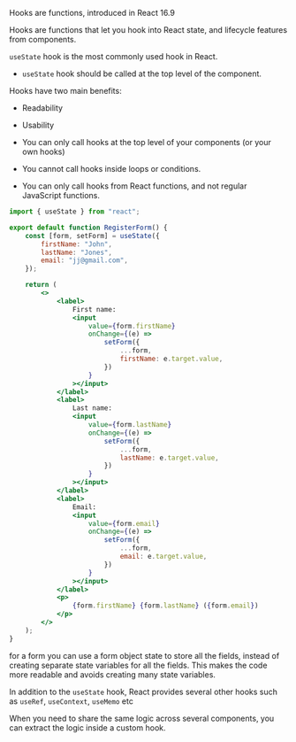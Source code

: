 Hooks are functions, introduced in React 16.9

Hooks are functions that let you hook into React state, and lifecycle features from components.

`useState` hook is the most commonly used hook in React.
- `useState` hook should be called at the top level of the component.

Hooks have two main benefits: 
- Readability 
- Usability

- You can only call hooks at the top level of your components (or your own hooks)
- You cannot call hooks inside loops or conditions.
- You can only call hooks from React functions, and not regular JavaScript functions.
```jsx
import { useState } from "react";

export default function RegisterForm() {
	const [form, setForm] = useState({
		firstName: "John",
		lastName: "Jones",
		email: "jj@gmail.com",
	});

	return (
		<>
			<label>
				First name:
				<input
					value={form.firstName}
					onChange={(e) =>
						setForm({
							...form,
							firstName: e.target.value,
						})
					}
				></input>
			</label>
			<label>
				Last name:
				<input
					value={form.lastName}
					onChange={(e) =>
						setForm({
							...form,
							lastName: e.target.value,
						})
					}
				></input>
			</label>
			<label>
				Email:
				<input
					value={form.email}
					onChange={(e) =>
						setForm({
							...form,
							email: e.target.value,
						})
					}
				></input>
			</label>
			<p>
				{form.firstName} {form.lastName} ({form.email})
			</p>
		</>
	);
}
```

for a form you can use a form object state to store all the fields, 
instead of creating separate state variables for all the fields.
This makes the code more readable and avoids creating many state variables.

In addition to the `useState` hook, React provides several other hooks  such as `useRef`, `useContext`, `useMemo` etc

When you need to share the same logic across several components, you can extract the logic inside a custom hook.